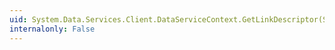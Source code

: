 ```yaml
---
uid: System.Data.Services.Client.DataServiceContext.GetLinkDescriptor(System.Object,System.String,System.Object)
internalonly: False
---
```

